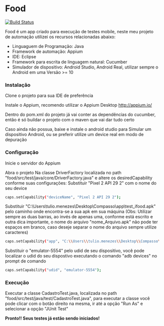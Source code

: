 # Food


[![Build Status](https://travis-ci.org/joemccann/dillinger.svg?branch=master)](https://travis-ci.org/joemccann/dillinger)

Food é um app criado para execução de testes mobile, neste meu projeto de automação utilizei os recursos relacionadas abaixo:

  - Linguaguem de Programação: Java
  - Framework de automação: Appium
  - IDE: Eclipse
  - Framework para escrita de linguagem natural: Cucumber
  - Simulador de dispositivo: Android Studio, Android Real, utilizar sempre o Android em uma Versão >= 10

### Instalação

Clone o projeto para sua IDE de preferência

Instale o Appium, recomendo utilizar o Appium Desktop http://appium.io/

Dentro do pom.xml do projeto já vai conter as dependências do cucumber, então é só buildar o projeto com o maven que vai dar tudo certo

Caso ainda não possua, baixe e instale o android studio para Simular um dispositivo Android, ou se preferir utilize um device real em modo de depuração


### Configuração

Inicie o servidor do Appium

Abra o projeto Na classe DriverFactory localizada no path "food/src/test/java/core/DriverFactory.java" e altere os desiredCapability conforme suas configurações:
Substituir "Pixel 2 API 29 2" com o nome do seu device
```sh
caps.setCapability("deviceName", "Pixel 2 API 29 2");
```
Substituir "C:\\Users\\tulio.menezes\\Desktop\\Compasso\\app\\test_ifood.apk" pelo caminho onde encontra-se a sua apk em sua máquina (Obs: Utilizar sempre as duas barras, ao invés de apenas uma, conforme está escrito e outra dica importante, o nome do arquivo "nome_Arquivo.apk" não pode ter espaços em branco, caso deseje separar o nome do arquivo sempre utilize caracteres)
```sh
caps.setCapability("app", "C:\\Users\\tulio.menezes\\Desktop\\Compasso\\app\\test_ifood.apk");
```
       
Substituir o "emulator-5554" pelo udid de seu dispositivo, você pode localizar o udid do seu dispostivo executando o comando "adb devices" no prompt de comando
```sh
caps.setCapability("udid", "emulator-5554");
```
### Execução

Executar a classe CadastroTest.java, localizada no path "food/src/test/java/test/CadastroTest.java", para executar a classe você pode clicar com o botão direito na mesma, ir até a opção "Run As" e selecionar a opção "JUnit Test"


**Pronto!! Seus testes já estão sendo iniciados!**

